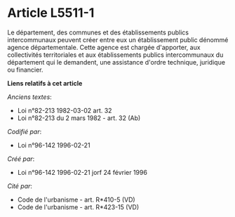 # Article L5511-1

Le département, des communes et des établissements publics intercommunaux peuvent créer entre eux un établissement public
dénommé agence départementale. Cette agence est chargée d'apporter, aux collectivités territoriales et aux établissements
publics intercommunaux du département qui le demandent, une assistance d'ordre technique, juridique ou financier.

**Liens relatifs à cet article**

_Anciens textes_:

  - Loi n°82-213 1982-03-02 art. 32
  - Loi n°82-213 du 2 mars 1982 - art. 32 (Ab)

_Codifié par_:

  - Loi n°96-142 1996-02-21

_Créé par_:

  - Loi n°96-142 1996-02-21 jorf 24 février 1996

_Cité par_:

  - Code de l'urbanisme - art. R*410-5 (VD)
  - Code de l'urbanisme - art. R*423-15 (VD)
